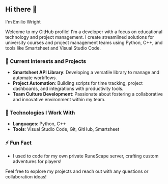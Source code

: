 ## Hi there 👋

<!--
**emiliocwrightwgu/emiliocwrightwgu** is a ✨ _special_ ✨ repository because its `README.md` (this file) appears on your GitHub profile.

Here are some ideas to get you started:

- 🔭 I’m currently working on ...
- 🌱 I’m currently learning ...
- 👯 I’m looking to collaborate on ...
- 🤔 I’m looking for help with ...
- 💬 Ask me about ...
- 📫 How to reach me: ...
- 😄 Pronouns: ...
- ⚡ Fun fact: ...
-->

I'm Emilio Wright

Welcome to my GitHub profile! I'm a developer with a focus on educational technology and project management. I create streamlined solutions for university courses and project management teams using Python, C++, and tools like Smartsheet and Visual Studio Code.

### 🌱 Current Interests and Projects
- **Smartsheet API Library**: Developing a versatile library to manage and automate workflows.
- **Project Automation**: Building scripts for time tracking, project dashboards, and integrations with productivity tools.
- **Team Culture Development**: Passionate about fostering a collaborative and innovative environment within my team.

### 🔧 Technologies I Work With
- **Languages**: Python, C++
- **Tools**: Visual Studio Code, Git, GitHub, Smartsheet

### ⚡ Fun Fact
- I used to code for my own private RuneScape server, crafting custom adventures for players!

Feel free to explore my projects and reach out with any questions or collaboration ideas!
